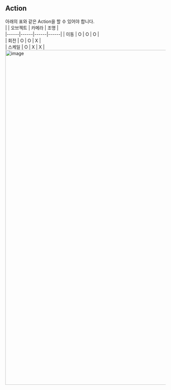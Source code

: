 
## Action

아래의 표와 같은 Action을 할 수 있어야 합니다.  
|  | 오브젝트 | 카메라 | 조명 |  
|------|------|------|------|
| 이동   |    O   |    O   |   O  |  
| 회전   | O | O | X |  
| 스케일 | O | X | X |  
<img width="1680" height="1048" alt="image" src="https://github.com/user-attachments/assets/8f56c910-2c95-4094-b40a-b295ba1074aa" />
